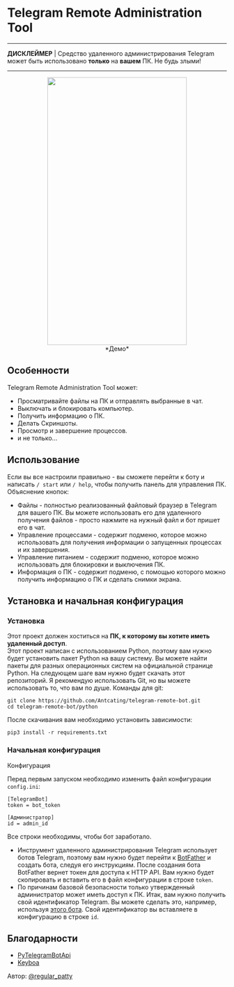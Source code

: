 # Telegram Remote Administration Tool

***

**ДИСКЛЕЙМЕР** | Средство удаленного администрирования Telegram может быть использовано  **только** на **вашем** ПК. Не будь злыми!

***

<p align="center">
    <img src="preview.gif" width="320", height="614"> </br>
    *Демо*
</p>



## Особенности
Telegram Remote Administration Tool может:
- Просматривайте файлы на ПК и отправлять выбранные в чат.
- Выключать и блокировать компьютер.
- Получить информацию о ПК.
- Делать Скриншоты.
- Просмотр и завершение процессов.
- и не только...

## Использование

Если вы все настроили правильно - вы сможете перейти к боту и написать `/ start` или `/ help`, чтобы получить панель для управления ПК.
Объяснение кнопок:
- Файлы - полностью реализованный файловый браузер в Telegram для вашего ПК. Вы можете использовать его для удаленного получения файлов - просто нажмите на нужный файл и бот пришет его в чат.
- Управление процессами - содержит подменю, которое можно использовать для получения информации о запущенных процессах и их завершения.
- Управление питанием - содержит подменю, которое можно использовать для блокировки и выключения ПК.
- Информация о ПК - содержит подменю, с помощью которого можно получить информацию о ПК и сделать снимки экрана.

## Установка и начальная конфигурация
### Установка
Этот проект должен хоститься на **ПК, к которому вы хотите иметь удаленный доступ**. </br>
Этот проект написан с использованием Python, поэтому вам нужно будет установить пакет Python на вашу систему. 
Вы можете найти пакеты для разных операционных систем на официальной странице Python. 
На следующем шаге вам нужно будет скачать этот репозиторий. Я рекомендую использовать Git, но вы можете использовать то, что вам по душе. Команды для git:

```
git clone https://github.com/Antcating/telegram-remote-bot.git
cd telegram-remote-bot/python
```

После скачивания вам необходимо установить зависимости:


```
pip3 install -r requirements.txt
```

### Начальная конфигурация
Конфигурация

Перед первым запуском необходимо изменить файл конфигурации `config.ini`:

```
[TelegramBot]
token = bot_token

[Администратор]
id = admin_id
```

Все строки необходимы, чтобы бот заработало.
- Инструмент удаленного администрирования Telegram использует ботов Telegram, поэтому вам нужно будет перейти к [BotFather](https://t.me/BotFather) и создать бота, следуя его инструкциям. После создания бота BotFather вернет токен для доступа к HTTP API. Вам нужно будет скопировать и вставить его в файл конфигурации в строке `token`.
- По причинам базовой безопасности только утвержденный администратор может иметь доступ к ПК. Итак, вам нужно получить свой идентификатор Telegram. Вы можете сделать это, например, используя [этого бота](https://t.me/userinfobot). Свой идентификатор вы вставляете в конфигурацию в строке `id`.

## Благодарности

- [PyTelegramBotApi](https://github.com/eternnoir/pyTelegramBotAPI)
- [Keyboa](https://github.com/torrua/keyboa)

Автор: [@regular_patty](https://t.me/regular_patty)
